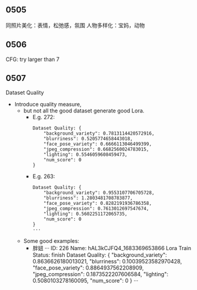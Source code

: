 ## 0505
同照片美化：表情，松弛感，氛围
人物多样化：宝妈，动物
## 0506
CFG: try larger than 7

## 0507 
Dataset Quality
- Introduce quality measure, 
    - but not all the good dataset generate good Lora.
        - E.g. 272: 
            ```
            Dataset Quality: {
                "background_variety": 0.7813114420572916,
                "blurriness": 0.5205774658443018,
                "face_pose_variety": 0.6666113046499399,
                "jpeg_compression": 0.6682560024783015,
                "lighting": 0.5546059608459473,
                "num_score": 0
            }
            ```
        - E.g. 263:
            ```
            Dataset Quality: {
                "background_variety": 0.9553107706705728,
                "blurriness": 1.2803481708783877,
                "face_pose_variety": 0.8282191936786358,
                "jpeg_compression": 0.7613012697547674,
                "lighting": 0.5602251172065735,
                "num_score": 0
            }
            ···
    - Some good examples:
        - 胖妞
            ···
            ID: 226
            Name: hAL3kCJFQ4_1683369653866
            Lora Train Status: finish
            Dataset Quality: {
                "background_variety": 0.8636626180013021,
                "blurriness": 0.10039523582970428,
                "face_pose_variety": 0.8864937562208909,
                "jpeg_compression": 0.1873522207606584,
                "lighting": 0.5080103278160095,
                "num_score": 0
            }
            ···